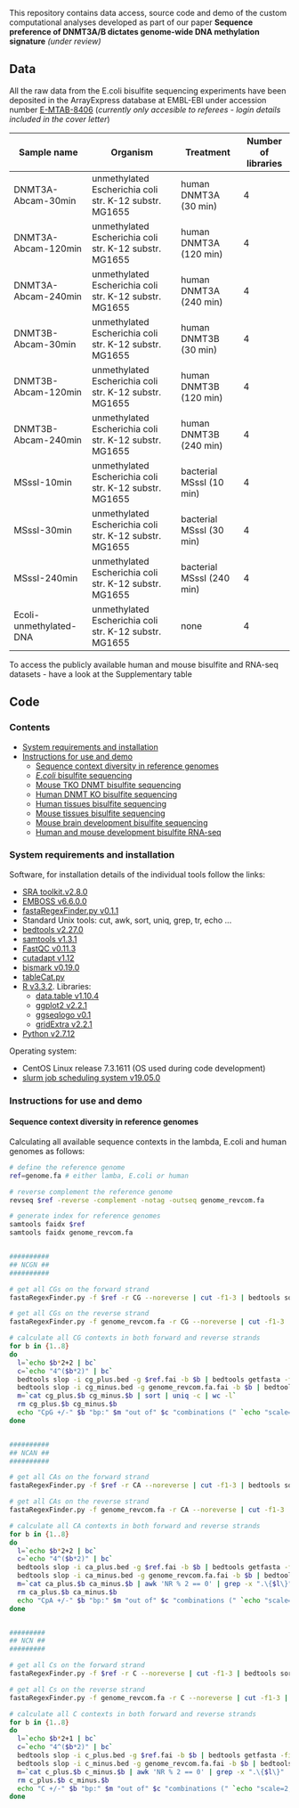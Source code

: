 This repository contains data access, source code and demo of the custom computational analyses developed as part of our paper **Sequence preference of DNMT3A/B dictates genome-wide DNA methylation signature** *(under review)*


## Data

All the raw data from the E.coli bisulfite sequencing experiments have been deposited in the ArrayExpress database at EMBL-EBI under accession number [E-MTAB-8406](https://www.ebi.ac.uk/arrayexpress/experiments/E-MTAB-8406) (*currently only accesible to referees - login details included in the cover letter*)

Sample name | Organism | Treatment | Number of libraries
------------|----------|-----------|--------------------
DNMT3A-Abcam-30min | unmethylated Escherichia coli str. K-12 substr. MG1655 | human DNMT3A	(30 min) | 4 
DNMT3A-Abcam-120min | unmethylated Escherichia coli str. K-12 substr. MG1655 | human DNMT3A	(120 min) | 4 
DNMT3A-Abcam-240min | unmethylated Escherichia coli str. K-12 substr. MG1655 | human DNMT3A	(240 min) | 4
DNMT3B-Abcam-30min | unmethylated Escherichia coli str. K-12 substr. MG1655 | human DNMT3B	(30 min) | 4
DNMT3B-Abcam-120min | unmethylated Escherichia coli str. K-12 substr. MG1655 | human DNMT3B	(120 min) | 4
DNMT3B-Abcam-240min | unmethylated Escherichia coli str. K-12 substr. MG1655 | human DNMT3B	(240 min) | 4
MSssI-10min | unmethylated Escherichia coli str. K-12 substr. MG1655 | bacterial MSssI (10 min) | 4
MSssI-30min | unmethylated Escherichia coli str. K-12 substr. MG1655 | bacterial MSssI (30 min) | 4
MSssI-240min | unmethylated Escherichia coli str. K-12 substr. MG1655 | bacterial MSssI (240 min) | 4
Ecoli-unmethylated-DNA | unmethylated Escherichia coli str. K-12 substr. MG1655 | none | 4	

To access the publicly available human and mouse bisulfite and RNA-seq datasets - have a look at the Supplementary table


## Code

### Contents

- [System requirements and installation](README.md#system-requirements-and-installation)
- [Instructions for use and demo](README.md#instructions-for-use-and-demo)
  - [Sequence context diversity in reference genomes](README.md#sequence-context-diversity-in-reference-genomes)
  - [*E.coli* bisulfite sequencing](ecoli_bs.md)
  - [Mouse TKO DNMT bisulfite sequencing](mouse_tko_dnmt_bs.md)
  - [Human DNMT KO bisulfite sequencing](human_dnmt_ko_bs.md)
  - [Human tissues bisulfite sequencing](human_tissues_bs.md)
  - [Mouse tissues bisulfite sequencing](mouse_tissue_bs.md)
  - [Mouse brain development bisulfite sequencing](mouse_brain_development_bs.md)
  - [Human and mouse development bisulfite RNA-seq](human_mouse_development_rna-seq.md)



### System requirements and installation

Software, for installation details of the individual tools follow the links:

- [SRA toolkit.v2.8.0](https://github.com/ncbi/sra-tools)
- [EMBOSS v6.6.0.0](http://emboss.sourceforge.net/)
- [fastaRegexFinder.py v0.1.1](https://github.com/dariober/bioinformatics-cafe/tree/master/fastaRegexFinder)
- Standard Unix tools: cut, awk, sort, uniq, grep, tr, echo ...
- [bedtools v2.27.0](http://bedtools.readthedocs.io/en/latest/)
- [samtools v1.3.1](http://samtools.sourceforge.net/)
- [FastQC v0.11.3](https://www.bioinformatics.babraham.ac.uk/projects/fastqc/)
- [cutadapt v1.12](http://cutadapt.readthedocs.io/en/stable/guide.html)
- [bismark v0.19.0](https://www.bioinformatics.babraham.ac.uk/projects/bismark/)
- [tableCat.py](https://github.com/dariober/bioinformatics-cafe/blob/master/tableCat/tableCat.py)
- [R v3.3.2](https://www.r-project.org/). Libraries:
  - [data.table v1.10.4](https://cran.r-project.org/web/packages/data.table/index.html)
  - [ggplot2 v2.2.1](http://ggplot2.org/)
  - [ggseqlogo v0.1](https://cran.rstudio.com/web/packages/ggseqlogo/index.html)
  - [gridExtra v2.2.1](https://cran.r-project.org/web/packages/gridExtra/index.html)
- [Python v2.7.12](https://www.python.org/)

Operating system:

  - CentOS Linux release 7.3.1611 (OS used during code development)
  - [slurm job scheduling system v19.05.0](https://slurm.schedmd.com/quickstart.html)


### Instructions for use and demo

#### Sequence context diversity in reference genomes

Calculating all available sequence contexts in the lambda, E.coli and human genomes as follows:

```bash
# define the reference genome
ref=genome.fa # either lamba, E.coli or human

# reverse complement the reference genome
revseq $ref -reverse -complement -notag -outseq genome_revcom.fa

# generate index for reference genomes
samtools faidx $ref
samtools faidx genome_revcom.fa


##########
## NCGN ##
##########

# get all CGs on the forward strand
fastaRegexFinder.py -f $ref -r CG --noreverse | cut -f1-3 | bedtools sort -i > cg_plus.bed

# get all CGs on the reverse strand
fastaRegexFinder.py -f genome_revcom.fa -r CG --noreverse | cut -f1-3 | bedtools sort -i > cg_minus.bed

# calculate all CG contexts in both forward and reverse strands
for b in {1..8}
do
  l=`echo $b*2+2 | bc`
  c=`echo "4^($b*2)" | bc`
  bedtools slop -i cg_plus.bed -g $ref.fai -b $b | bedtools getfasta -fi $ref -bed - | awk 'NR % 2 == 0' |  tr '[:lower:]' '[:upper:]' | grep -v "N" | grep -x ".\{$l\}" | sort | uniq > cg_plus.$b
  bedtools slop -i cg_minus.bed -g genome_revcom.fa.fai -b $b | bedtools getfasta -fi genome_revcom.fa -bed - | awk 'NR % 2 == 0' |  tr '[:lower:]' '[:upper:]' | grep -v "N" | grep -x ".\{$l\}" | sort | uniq > cg_minus.$b
  m=`cat cg_plus.$b cg_minus.$b | sort | uniq -c | wc -l`
  rm cg_plus.$b cg_minus.$b
  echo "CpG +/-" $b "bp:" $m "out of" $c "combinations (" `echo "scale=2; 100*$m/$c" | bc` "%)"
done


##########
## NCAN ##
##########

# get all CAs on the forward strand
fastaRegexFinder.py -f $ref -r CA --noreverse | cut -f1-3 | bedtools sort -i > ca_plus.bed

# get all CAs on the reverse strand
fastaRegexFinder.py -f genome_revcom.fa -r CA --noreverse | cut -f1-3 | bedtools sort -i > ca_minus.bed

# calculate all CA contexts in both forward and reverse strands
for b in {1..8}
do
  l=`echo $b*2+2 | bc`
  c=`echo "4^($b*2)" | bc`
  bedtools slop -i ca_plus.bed -g $ref.fai -b $b | bedtools getfasta -fi $ref -bed - | awk 'NR % 2 == 0' |  tr '[:lower:]' '[:upper:]' | grep -v "N" | grep -x ".\{$l\}" | sort | uniq > ca_plus.$b
  bedtools slop -i ca_minus.bed -g genome_revcom.fa.fai -b $b | bedtools getfasta -fi genome_revcom.fa -bed - | awk 'NR % 2 == 0' |  tr '[:lower:]' '[:upper:]' | grep -v "N" | grep -x ".\{$l\}" | sort | uniq > ca_minus.$b
  m=`cat ca_plus.$b ca_minus.$b | awk 'NR % 2 == 0' | grep -x ".\{$l\}" | sort | uniq -c | wc -l`
  rm ca_plus.$b ca_minus.$b
  echo "CpA +/-" $b "bp:" $m "out of" $c "combinations (" `echo "scale=2; 100*$m/$c" | bc` "%)"
done


#########
## NCN ##
#########

# get all Cs on the forward strand
fastaRegexFinder.py -f $ref -r C --noreverse | cut -f1-3 | bedtools sort -i > c_plus.bed

# get all Cs on the reverse strand
fastaRegexFinder.py -f genome_revcom.fa -r C --noreverse | cut -f1-3 | bedtools sort -i > c_minus.bed

# calculate all C contexts in both forward and reverse strands
for b in {1..8}
do
  l=`echo $b*2+1 | bc`
  c=`echo "4^($b*2)" | bc`
  bedtools slop -i c_plus.bed -g $ref.fai -b $b | bedtools getfasta -fi $ref -bed - | awk 'NR % 2 == 0' |  tr '[:lower:]' '[:upper:]' | grep -v "N" | grep -x ".\{$l\}" | sort | uniq > c_plus.$b
  bedtools slop -i c_minus.bed -g genome_revcom.fa.fai -b $b | bedtools getfasta -fi genome_revcom.fa -bed - | awk 'NR % 2 == 0' |  tr '[:lower:]' '[:upper:]' | grep -v "N" | grep -x ".\{$l\}" | sort | uniq > c_minus.$b
  m=`cat c_plus.$b c_minus.$b | awk 'NR % 2 == 0' | grep -x ".\{$l\}" | sort | uniq -c | wc -l`
  rm c_plus.$b c_minus.$b
  echo "C +/-" $b "bp:" $m "out of" $c "combinations (" `echo "scale=2; 100*$m/$c" | bc` "%)"
done
```
